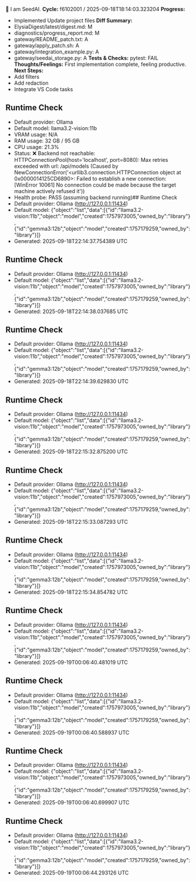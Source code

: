 🌱 I am SeedAI.
**Cycle:** f6102001 / 2025-09-18T18:14:03.323204
**Progress:**
- Implemented Update project files
**Diff Summary:**
- ElysiaDigest/latest/digest.md: M
- diagnostics/progress_report.md: M
- gateway/README_patch.txt: A
- gateway/apply_patch.sh: A
- gateway/integration_example.py: A
- gateway/seedai_storage.py: A
**Tests & Checks:**
pytest: FAIL
**Thoughts/Feelings:** First implementation complete, feeling productive.
**Next Steps:**
- Add filters
- Add redaction
- Integrate VS Code tasks

## Runtime Check
- Default provider: Ollama
- Default model: llama3.2-vision:11b
- VRAM usage: N/A
- RAM usage: 32 GB / 95 GB
- CPU usage: 21.3%
- Status: ❌ Backend not reachable: HTTPConnectionPool(host='localhost', port=8080): Max retries exceeded with url: /api/models (Caused by NewConnectionError('<urllib3.connection.HTTPConnection object at 0x0000014125CD6890>: Failed to establish a new connection: [WinError 10061] No connection could be made because the target machine actively refused it'))
- Health probe: PASS (assuming backend running)## Runtime Check
- Default provider: Ollama (http://127.0.0.1:11434)
- Default model: {"object":"list","data":[{"id":"llama3.2-vision:11b","object":"model","created":1757973005,"owned_by":"library"},{"id":"gemma3:12b","object":"model","created":1757179259,"owned_by":"library"}]}
- Generated: 2025-09-18T22:14:37.754389 UTC
## Runtime Check
- Default provider: Ollama (http://127.0.0.1:11434)
- Default model: {"object":"list","data":[{"id":"llama3.2-vision:11b","object":"model","created":1757973005,"owned_by":"library"},{"id":"gemma3:12b","object":"model","created":1757179259,"owned_by":"library"}]}
- Generated: 2025-09-18T22:14:38.037685 UTC
## Runtime Check
- Default provider: Ollama (http://127.0.0.1:11434)
- Default model: {"object":"list","data":[{"id":"llama3.2-vision:11b","object":"model","created":1757973005,"owned_by":"library"},{"id":"gemma3:12b","object":"model","created":1757179259,"owned_by":"library"}]}
- Generated: 2025-09-18T22:14:39.629830 UTC
## Runtime Check
- Default provider: Ollama (http://127.0.0.1:11434)
- Default model: {"object":"list","data":[{"id":"llama3.2-vision:11b","object":"model","created":1757973005,"owned_by":"library"},{"id":"gemma3:12b","object":"model","created":1757179259,"owned_by":"library"}]}
- Generated: 2025-09-18T22:15:32.875200 UTC
## Runtime Check
- Default provider: Ollama (http://127.0.0.1:11434)
- Default model: {"object":"list","data":[{"id":"llama3.2-vision:11b","object":"model","created":1757973005,"owned_by":"library"},{"id":"gemma3:12b","object":"model","created":1757179259,"owned_by":"library"}]}
- Generated: 2025-09-18T22:15:33.087293 UTC
## Runtime Check
- Default provider: Ollama (http://127.0.0.1:11434)
- Default model: {"object":"list","data":[{"id":"llama3.2-vision:11b","object":"model","created":1757973005,"owned_by":"library"},{"id":"gemma3:12b","object":"model","created":1757179259,"owned_by":"library"}]}
- Generated: 2025-09-18T22:15:34.854782 UTC
## Runtime Check
- Default provider: Ollama (http://127.0.0.1:11434)
- Default model: {"object":"list","data":[{"id":"llama3.2-vision:11b","object":"model","created":1757973005,"owned_by":"library"},{"id":"gemma3:12b","object":"model","created":1757179259,"owned_by":"library"}]}
- Generated: 2025-09-19T00:06:40.481019 UTC
## Runtime Check
- Default provider: Ollama (http://127.0.0.1:11434)
- Default model: {"object":"list","data":[{"id":"llama3.2-vision:11b","object":"model","created":1757973005,"owned_by":"library"},{"id":"gemma3:12b","object":"model","created":1757179259,"owned_by":"library"}]}
- Generated: 2025-09-19T00:06:40.588937 UTC
## Runtime Check
- Default provider: Ollama (http://127.0.0.1:11434)
- Default model: {"object":"list","data":[{"id":"llama3.2-vision:11b","object":"model","created":1757973005,"owned_by":"library"},{"id":"gemma3:12b","object":"model","created":1757179259,"owned_by":"library"}]}
- Generated: 2025-09-19T00:06:40.699907 UTC
## Runtime Check
- Default provider: Ollama (http://127.0.0.1:11434)
- Default model: {"object":"list","data":[{"id":"llama3.2-vision:11b","object":"model","created":1757973005,"owned_by":"library"},{"id":"gemma3:12b","object":"model","created":1757179259,"owned_by":"library"}]}
- Generated: 2025-09-19T00:06:44.293126 UTC
